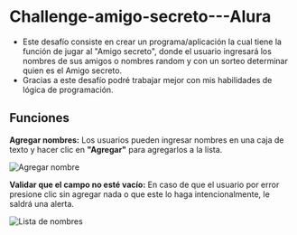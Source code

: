 # Challenge-amigo-secreto---Alura

+ Este desafío consiste en crear un programa/aplicación la cual tiene la función de jugar al "Amigo secreto", donde el usuario ingresará los nombres de sus amigos o nombres random y con un sorteo determinar quien es el Amigo secreto.
+ Gracias a este desafío podré trabajar mejor con mis habilidades de lógica de programación.

## Funciones

**Agregar nombres:** Los usuarios pueden ingresar nombres en una caja de texto y hacer clic en **"Agregar"** para agregarlos a la lista.

   ![Agregar nombre](./assets/readme/funcion1.png)

**Validar que el campo no esté vacío:** En caso de que el usuario por error presione clic sin agregar nada o que este lo haga intencionalmente, le saldrá una alerta.

   ![Lista de nombres](./assets/readme/funcion3.png)
